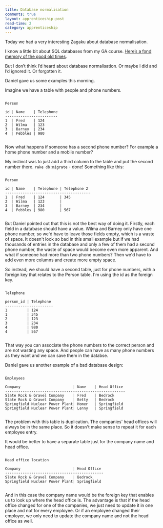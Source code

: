 ```yaml
---
title: Database normalisation
comments: true
layout: apprenticeship-post
read-time: 2
category: apprenticeship
---
```


Today we had a very interesting Zagaku about database normalisation.

<!--break-->

I know a little bit about SQL databases from my GA course. [Here’s a fond memory of the good old times](https://rabeameetscode.wordpress.com/2014/12/10/a-sense-of-accomplishment/).

But I don’t think I’d heard about database normalisation. Or maybe I did and I’d ignored it. Or forgotten it.

Daniel gave us some examples this morning.

Imagine we have a table with people and phone numbers.

<pre><code class="language-ruby">
Person

id | Name    | Telephone
------------------------ 
1  | Fred    | 124
2  | Wilma   | 123
3  | Barney  | 234
4  | Pebbles | 980

</code></pre>

Now what happens if someone has a second phone number? For example a home phone number and a mobile number?

My instinct was to just add a third column to the table and put the second number there. `rake db:migrate` - done! Something like this:

<pre><code class="language-ruby">
Person

id | Name    | Telephone | Telephone 2
--------------------------------------- 
1  | Fred    | 124       | 345
2  | Wilma   | 123       | 
3  | Barney  | 234       |
4  | Pebbles | 980       | 567

</code></pre>

But Daniel pointed out that this is not the best way of doing it. Firstly, each field in a database should have a value. Wilma and Barney only have one phone number, so we'd have to leave those fields empty, which is a waste of space. It doesn't look so bad in this small example but if we had thousands of entries in the database and only a few of them had a second phone number, the waste of space would become even more apparent. And what if someone had more than two phone numbers? Then we'd have to add even more columns and create more empty space.

So instead, we should have a second table, just for phone numbers, with a foreign key that relates to the Person table. I'm using the id as the foreign key.

<pre><code class="language-ruby">
Telephone

person_id | Telephone
----------------------
1         | 124
1         | 345
2         | 123
3         | 234
4         | 980
4         | 567

</code></pre>

That way you can associate the phone numbers to the correct person and are not wasting any space. And people can have as many phone numbers as they want and we can save them in the databse.

Daniel gave us another example of a bad database design:

<pre><code class="language-ruby">
Employees

Company                        | Name    | Head Office
-------------------------------------------------------
Slate Rock & Gravel Company    | Fred    | Bedrock
Slate Rock & Gravel Company    | Betty   | Bedrock 
Springfield Nuclear Power Plant| Homer   | Springfield
Springfield Nuclear Power Plant| Lenny   | Springfield

</code></pre>

The problem with this table is duplication. The companies' head offices will always be in the same place. So it doesn't make sense to repeat it for each employee entry.

It would be better to have a separate table just for the company name and head office.

<pre><code class="language-ruby">
Head office location

Company                        | Head Office
---------------------------------------------
Slate Rock & Gravel Company    | Bedrock
Springfield Nuclear Power Plant| Springfield

</code></pre>

And in this case the company name would be the foreign key that enables us to look up where the head office is. The advantage is that if the head office changed for one of the companies, we just need to update it in one place and not for every employee. Or if an employee changed their employer, we only need to update the company name and not the head office as well.
